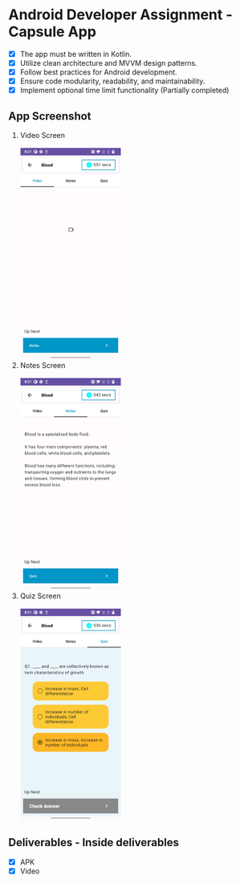 # Android Developer Assignment - Capsule App

- [x] The app must be written in Kotlin.
- [x] Utilize clean architecture and MVVM design patterns.
- [x] Follow best practices for Android development.
- [x] Ensure code modularity, readability, and maintainability.
- [x] Implement optional time limit functionality (Partially completed)

## App Screenshot
1. Video Screen
   </br></br><img src="/deliverables/Screenshot_20231231-202111.jpg" width="200">
2. Notes Screen
   </br></br><img src="/deliverables/Screenshot_20231231-202121.jpg" width="200">
3. Quiz Screen
   </br></br><img src="/deliverables/Screenshot_20231231-202126.jpg" width="200">
## Deliverables - Inside deliverables
- [x] APK
- [x] Video
